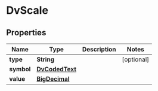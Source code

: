 

# DvScale

## Properties

Name | Type | Description | Notes
------------ | ------------- | ------------- | -------------
**type** | **String** |  |  [optional]
**symbol** | [**DvCodedText**](DvCodedText.md) |  | 
**value** | [**BigDecimal**](BigDecimal.md) |  | 




